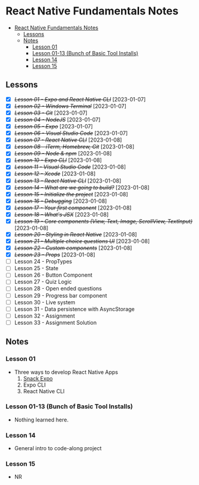 # React Native Fundamentals Notes

- [React Native Fundamentals Notes](#react-native-fundamentals-notes)
  - [Lessons](#lessons)
  - [Notes](#notes)
    - [Lesson 01](#lesson-01)
    - [Lesson 01-13 (Bunch of Basic Tool Installs)](#lesson-01-13-bunch-of-basic-tool-installs)
    - [Lesson 14](#lesson-14)
    - [Lesson 15](#lesson-15)

## Lessons

- [x] ~~_Lesson 01 - Expo and React Native CLI_~~ [2023-01-07]
- [x] ~~_Lesson 02 - Windows Terminal_~~ [2023-01-07]
- [x] ~~_Lesson 03 - Git_~~ [2023-01-07]
- [x] ~~_Lesson 04 - NodeJS_~~ [2023-01-07]
- [x] ~~_Lesson 05 - Expo_~~ [2023-01-07]
- [x] ~~_Lesson 06 - Visual Studio Code_~~ [2023-01-07]
- [x] ~~_Lesson 07 - React Native CLI_~~ [2023-01-08]
- [x] ~~_Lesson 08 - iTerm, Homebrew, Git_~~ [2023-01-08]
- [x] ~~_Lesson 09 - Node & npm_~~ [2023-01-08]
- [x] ~~_Lesson 10 - Expo CLI_~~ [2023-01-08]
- [x] ~~_Lesson 11 - Visual Studio Code_~~ [2023-01-08]
- [x] ~~_Lesson 12 - Xcode_~~ [2023-01-08]
- [x] ~~_Lesson 13 - React Native CLI_~~ [2023-01-08]
- [x] ~~_Lesson 14 - What are we going to build?_~~ [2023-01-08]
- [x] ~~_Lesson 15 - Initialize the project_~~ [2023-01-08]
- [x] ~~_Lesson 16 - Debugging_~~ [2023-01-08]
- [x] ~~_Lesson 17 - Your first component_~~ [2023-01-08]
- [x] ~~_Lesson 18 - What's JSX_~~ [2023-01-08]
- [x] ~~_Lesson 19 - Core components (View, Text, Image, ScrollView, TextInput)_~~ [2023-01-08]
- [x] ~~_Lesson 20 - Styling in React Native_~~ [2023-01-08]
- [x] ~~_Lesson 21 - Multiple choice questions UI_~~ [2023-01-08]
- [x] ~~_Lesson 22 - Custom components_~~ [2023-01-08]
- [x] ~~_Lesson 23 - Props_~~ [2023-01-08]
- [ ] Lesson 24 - PropTypes
- [ ] Lesson 25 - State
- [ ] Lesson 26 - Button Component
- [ ] Lesson 27 - Quiz Logic
- [ ] Lesson 28 - Open ended questions
- [ ] Lesson 29 - Progress bar component
- [ ] Lesson 30 - Live system
- [ ] Lesson 31 - Data persistence with AsyncStorage
- [ ] Lesson 32 - Assignment
- [ ] Lesson 33 - Assignment Solution

## Notes

### Lesson 01

- Three ways to develop React Native Apps
  1. [Snack Expo](https://snack.expo.dev/)
  2. Expo CLI
  3. React Native CLI

### Lesson 01-13 (Bunch of Basic Tool Installs)

- Nothing learned here.

### Lesson 14

- General intro to code-along project

### Lesson 15

- NR

